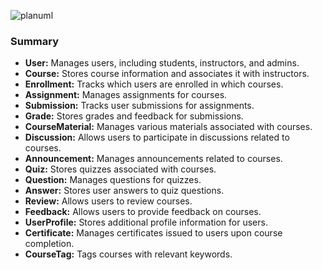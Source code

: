 

![planuml](//www.plantuml.com/plantuml/png/hLPTJ-Cw47tlhuXuALp12n8l226gKkwjBaLiAMZVa9jCYxM9qxMTPLcq_trhPyAuKvDsg_92vvonVOu_9dDbhD2sAl9EDxc6cLIGs1T87Wten8ff3XrGLjgtvC111uamIUMuzqwo_Fl7_NwMMNAU3EycoSN5_V-NbvuvEV7_7Az40Sk4fzwu_rzlV7XwTdRaEIY4p6F4GXZpMkeingKQX8NiMTWbUzsR32R3qS0pkipTCeExnz5Xzy5M6IZRFKwwGsMihb9RQXVriaAgxb7dTsVLSB-ij05ckGQzwRJcqNOTjHd7ZC-yPs1IBHTMbcf9JmPV9nlSoGyNuQetRbLkPQ1qcUS5ACli4E4j0UMXBK8sdIaN4NYEKi7CcR0GkkFoUyR8kOh89yBB5nYIV4JQvRUfjDBcVtDSMGM1dNKh3zMqaCOiHp4hH7WhXlBG2Y5jLiWmjzD-K3GxFmtS8ML1sSOfT_Ml5XamGnxpNkQUHHi-Q7F0VJAXVhoJD-WFHxtRmxFZvBG-aHb0DXNfDoQIlUUHiA2bo9dQLJ9utyy5Oes19jxnGdqCjsyBAawtaDfAWoj7On2PL7FtyqbcK7QFLiTLcbV8DQVNqgHLx98HuHrcb8Vc2DdHNlo2yHl4IrlhurUgh5GAiUUF51M006WiXTXcK_lL_gMIlvXc1tcjtns76jtl_HQexHM2iUiNfO5hfHYGsZfkKqoEcDwFmHP-VbfFUigyhdKRDOZdx7dKKqVjQaZnzbSMvsqJEeOV4bwPq1hqGdNDez0wslVBqi9ADQzndAGes7N5bJTzQ6-mX3933UmiKPb5KqsyRrlDlBJ_spyzR5VlTJcJEJ0t0UCDUGKBJ4LJ6ExKyqnb6Sfjfbf8N-AtgTzzq5REP2eirquCzg0KDz83QDyjcpIcWcX_G8jkPz2lCH5pRg_1mm-m5VF6s_BdhcLIp7ddJSh6a0jN7ioBN9YEsvdbZEzXDtpUx5UdNcETht6MWTqOpo3OPOMztlbg0qTQA2VGGg3FQLeZWfaStj74LOTj0MMW5iv7zeM-mYqxuxz-8US0PC1WL-qmpo7aUApAZaMKj14RrON5c7iAkEWugdXy96TnB75XQOdnuVFbIqSIeZiPl98mumfKLXNv7m00)


### Summary
-   **User:** Manages users, including students, instructors, and admins.
-   **Course:** Stores course information and associates it with instructors.
-   **Enrollment:** Tracks which users are enrolled in which courses.
-   **Assignment:** Manages assignments for courses.
-   **Submission:** Tracks user submissions for assignments.
-   **Grade:** Stores grades and feedback for submissions.
-   **CourseMaterial:** Manages various materials associated with courses.
-   **Discussion:** Allows users to participate in discussions related to courses.
-   **Announcement:** Manages announcements related to courses.
-   **Quiz:** Stores quizzes associated with courses.
-   **Question:** Manages questions for quizzes.
-   **Answer:** Stores user answers to quiz questions.
-   **Review:** Allows users to review courses.
-   **Feedback:** Allows users to provide feedback on courses.
-   **UserProfile:** Stores additional profile information for users.
-   **Certificate:** Manages certificates issued to users upon course completion.
-   **CourseTag:** Tags courses with relevant keywords.
